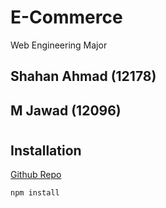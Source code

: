 # E-Commerce

Web Engineering Major

## Shahan Ahmad (12178)
## M Jawad (12096)

#

## Installation

[Github Repo](https://github.com/httpshahan/E-Commerce) 


```sh
npm install
```